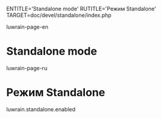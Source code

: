 
ENTITLE='Standalone mode'
RUTITLE='Режим Standalone'
TARGET=doc/devel/standalone/index.php

luwrain-page-en

# Standalone mode

luwrain-page-ru

# Режим Standalone


luwrain.standalone.enabled